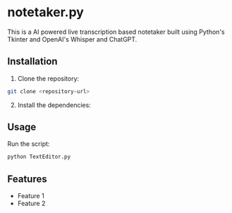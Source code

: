 # notetaker.py

This is a AI powered live transcription based notetaker built using Python's Tkinter and OpenAI's Whisper and ChatGPT.

## Installation

1. Clone the repository:
```bash
git clone <repository-url>
```
2. Install the dependencies:
## Usage
Run the script:
```bash
python TextEditor.py
```
## Features
- Feature 1
- Feature 2
